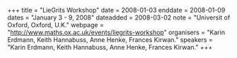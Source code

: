 +++
title = "LieGrits Workshop"
date = 2008-01-03
enddate = 2008-01-09
dates = "January 3 - 9, 2008"
dateadded = 2008-03-02
note = "Universit of Oxford, Oxford, U.K."
webpage = "http://www.maths.ox.ac.uk/events/liegrits-workshop"
organisers = "Karin Erdmann, Keith Hannabuss, Anne Henke, Frances Kirwan."
speakers = "Karin Erdmann, Keith Hannabuss, Anne Henke, Frances Kirwan."
+++
